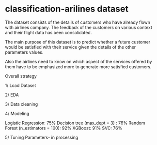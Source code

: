 # classification-arilines dataset
The dataset consists of the details of customers who have already flown with airlines company. The feedback of the customers on various context and their flight data has been consolidated.

The main purpose of this dataset is to predict whether a future customer would be satisfied with their service given the details of the other parameters values.

Also the airlines need to know on which aspect of the services offered by them have to be emphasized more to generate more satisfied customers.

Overall strategy

1/ Load Dataset

2/ EDA

3/ Data cleaning

4/ Modeling

Logistic Regression: 75%
Decision tree (max_dept = 3) : 76%
Random Forest (n_estimators = 100): 92%
XGBoost: 91%
SVC: 76%

5/ Tuning Parameters- in processing
